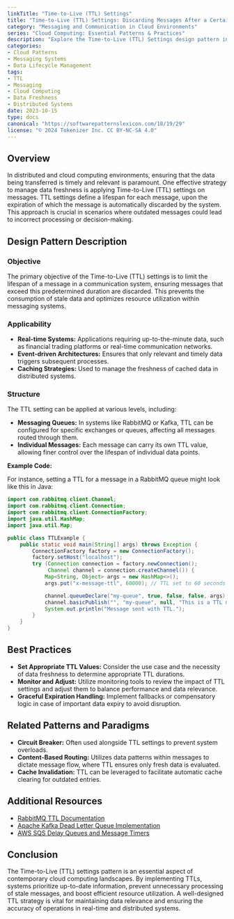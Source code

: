 ```yaml
---
linkTitle: "Time-to-Live (TTL) Settings"
title: "Time-to-Live (TTL) Settings: Discarding Messages After a Certain Period"
category: "Messaging and Communication in Cloud Environments"
series: "Cloud Computing: Essential Patterns & Practices"
description: "Explore the Time-to-Live (TTL) Settings design pattern in cloud messaging systems and learn how it effectively prevents the processing of stale data by discarding messages after a specified time period."
categories:
- Cloud Patterns
- Messaging Systems
- Data Lifecycle Management
tags:
- TTL
- Messaging
- Cloud Computing
- Data Freshness
- Distributed Systems
date: 2023-10-15
type: docs
canonical: "https://softwarepatternslexicon.com/18/19/29"
license: "© 2024 Tokenizer Inc. CC BY-NC-SA 4.0"
---
```


## Overview

In distributed and cloud computing environments, ensuring that the data being transferred is timely and relevant is paramount. One effective strategy to manage data freshness is applying Time-to-Live (TTL) settings on messages. TTL settings define a lifespan for each message, upon the expiration of which the message is automatically discarded by the system. This approach is crucial in scenarios where outdated messages could lead to incorrect processing or decision-making.

## Design Pattern Description

### Objective

The primary objective of the Time-to-Live (TTL) settings is to limit the lifespan of a message in a communication system, ensuring messages that exceed this predetermined duration are discarded. This prevents the consumption of stale data and optimizes resource utilization within messaging systems.

### Applicability

- **Real-time Systems:** Applications requiring up-to-the-minute data, such as financial trading platforms or real-time communication networks.
- **Event-driven Architectures:** Ensures that only relevant and timely data triggers subsequent processes.
- **Caching Strategies:** Used to manage the freshness of cached data in distributed systems.

### Structure

The TTL setting can be applied at various levels, including:

- **Messaging Queues:** In systems like RabbitMQ or Kafka, TTL can be configured for specific exchanges or queues, affecting all messages routed through them.
- **Individual Messages:** Each message can carry its own TTL value, allowing finer control over the lifespan of individual data points.

**Example Code:**

For instance, setting a TTL for a message in a RabbitMQ queue might look like this in Java:

```java
import com.rabbitmq.client.Channel;
import com.rabbitmq.client.Connection;
import com.rabbitmq.client.ConnectionFactory;
import java.util.HashMap;
import java.util.Map;

public class TTLExample {
    public static void main(String[] args) throws Exception {
        ConnectionFactory factory = new ConnectionFactory();
        factory.setHost("localhost");
        try (Connection connection = factory.newConnection(); 
             Channel channel = connection.createChannel()) {
            Map<String, Object> args = new HashMap<>();
            args.put("x-message-ttl", 60000); // TTL set to 60 seconds

            channel.queueDeclare("my-queue", true, false, false, args);
            channel.basicPublish("", "my-queue", null, "This is a TTL message.".getBytes());
            System.out.println("Message sent with TTL.");
        }
    }
}
```

## Best Practices

- **Set Appropriate TTL Values:** Consider the use case and the necessity of data freshness to determine appropriate TTL durations.
- **Monitor and Adjust:** Utilize monitoring tools to review the impact of TTL settings and adjust them to balance performance and data relevance.
- **Graceful Expiration Handling:** Implement fallbacks or compensatory logic in case of important data expiry to avoid disruption.

## Related Patterns and Paradigms

- **Circuit Breaker:** Often used alongside TTL settings to prevent system overloads.
- **Content-Based Routing:** Utilizes data patterns within messages to dictate message flow, where TTL ensures only fresh data is evaluated.
- **Cache Invalidation:** TTL can be leveraged to facilitate automatic cache clearing for outdated entries.

## Additional Resources

- [RabbitMQ TTL Documentation](https://www.rabbitmq.com/ttl.html)
- [Apache Kafka Dead Letter Queue Implementation](https://kafka.apache.org/documentation/)
- [AWS SQS Delay Queues and Message Timers](https://docs.aws.amazon.com/AWSSimpleQueueService/latest/SQSDeveloperGuide/sqs-delay-queues.html)

## Conclusion

The Time-to-Live (TTL) settings pattern is an essential aspect of contemporary cloud computing landscapes. By implementing TTLs, systems prioritize up-to-date information, prevent unnecessary processing of stale messages, and boost efficient resource utilization. A well-designed TTL strategy is vital for maintaining data relevance and ensuring the accuracy of operations in real-time and distributed systems.
